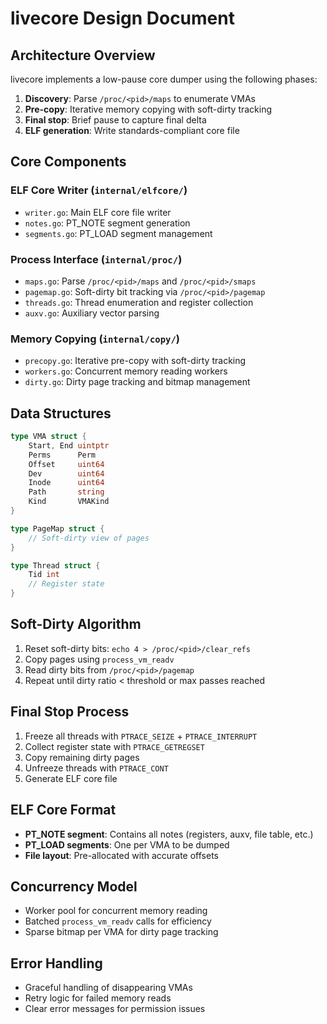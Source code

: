 # livecore Design Document

## Architecture Overview

livecore implements a low-pause core dumper using the following phases:

1. **Discovery**: Parse `/proc/<pid>/maps` to enumerate VMAs
2. **Pre-copy**: Iterative memory copying with soft-dirty tracking
3. **Final stop**: Brief pause to capture final delta
4. **ELF generation**: Write standards-compliant core file

## Core Components

### ELF Core Writer (`internal/elfcore/`)

- `writer.go`: Main ELF core file writer
- `notes.go`: PT_NOTE segment generation
- `segments.go`: PT_LOAD segment management

### Process Interface (`internal/proc/`)

- `maps.go`: Parse `/proc/<pid>/maps` and `/proc/<pid>/smaps`
- `pagemap.go`: Soft-dirty bit tracking via `/proc/<pid>/pagemap`
- `threads.go`: Thread enumeration and register collection
- `auxv.go`: Auxiliary vector parsing

### Memory Copying (`internal/copy/`)

- `precopy.go`: Iterative pre-copy with soft-dirty tracking
- `workers.go`: Concurrent memory reading workers
- `dirty.go`: Dirty page tracking and bitmap management

## Data Structures

```go
type VMA struct {
    Start, End uintptr
    Perms      Perm
    Offset     uint64
    Dev        uint64
    Inode      uint64
    Path       string
    Kind       VMAKind
}

type PageMap struct {
    // Soft-dirty view of pages
}

type Thread struct {
    Tid int
    // Register state
}
```

## Soft-Dirty Algorithm

1. Reset soft-dirty bits: `echo 4 > /proc/<pid>/clear_refs`
2. Copy pages using `process_vm_readv`
3. Read dirty bits from `/proc/<pid>/pagemap`
4. Repeat until dirty ratio < threshold or max passes reached

## Final Stop Process

1. Freeze all threads with `PTRACE_SEIZE` + `PTRACE_INTERRUPT`
2. Collect register state with `PTRACE_GETREGSET`
3. Copy remaining dirty pages
4. Unfreeze threads with `PTRACE_CONT`
5. Generate ELF core file

## ELF Core Format

- **PT_NOTE segment**: Contains all notes (registers, auxv, file table, etc.)
- **PT_LOAD segments**: One per VMA to be dumped
- **File layout**: Pre-allocated with accurate offsets

## Concurrency Model

- Worker pool for concurrent memory reading
- Batched `process_vm_readv` calls for efficiency
- Sparse bitmap per VMA for dirty page tracking

## Error Handling

- Graceful handling of disappearing VMAs
- Retry logic for failed memory reads
- Clear error messages for permission issues
